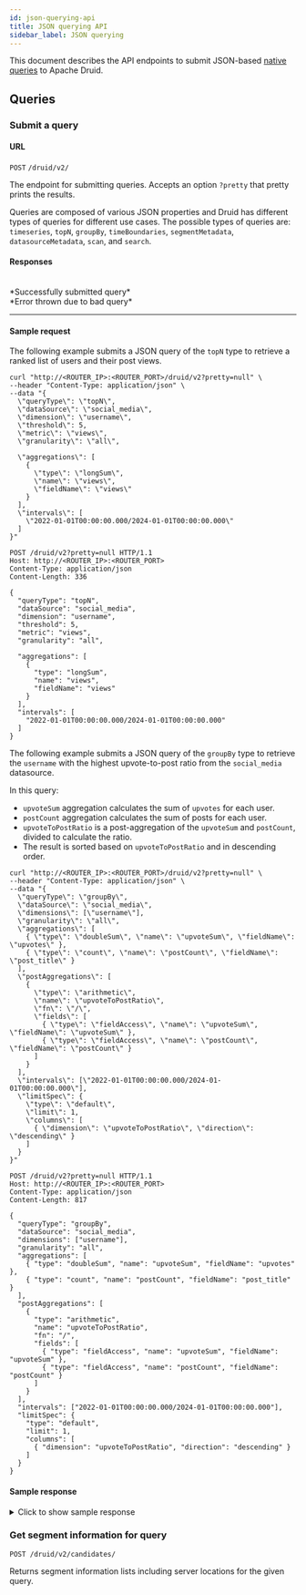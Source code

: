 ```yaml
---
id: json-querying-api
title: JSON querying API
sidebar_label: JSON querying
---
```


<!--
  ~ Licensed to the Apache Software Foundation (ASF) under one
  ~ or more contributor license agreements.  See the NOTICE file
  ~ distributed with this work for additional information
  ~ regarding copyright ownership.  The ASF licenses this file
  ~ to you under the Apache License, Version 2.0 (the
  ~ "License"); you may not use this file except in compliance
  ~ with the License.  You may obtain a copy of the License at
  ~
  ~   http://www.apache.org/licenses/LICENSE-2.0
  ~
  ~ Unless required by applicable law or agreed to in writing,
  ~ software distributed under the License is distributed on an
  ~ "AS IS" BASIS, WITHOUT WARRANTIES OR CONDITIONS OF ANY
  ~ KIND, either express or implied.  See the License for the
  ~ specific language governing permissions and limitations
  ~ under the License.
  -->

This document describes the API endpoints to submit JSON-based [native queries](../querying/querying.md) to Apache Druid.

## Queries

### Submit a query

#### URL
<code class="postAPI">POST</code> `/druid/v2/`

The endpoint for submitting queries. Accepts an option `?pretty` that pretty prints the results. 

Queries are composed of various JSON properties and Druid has different types of queries for different use cases. The possible types of queries are: `timeseries`, `topN`, `groupBy`, `timeBoundaries`, `segmentMetadata`, `datasourceMetadata`, `scan`, and `search`.

#### Responses

<!--DOCUSAURUS_CODE_TABS-->

<!--200 SUCCESS-->
<br/>
*Successfully submitted query* 
<!--400 BAD REQUEST-->
<br/>
*Error thrown due to bad query* 
<!--END_DOCUSAURUS_CODE_TABS-->

---

#### Sample request

The following example submits a JSON query of the `topN` type to retrieve a ranked list of users and their post views. 

<!--DOCUSAURUS_CODE_TABS-->

<!--cURL-->
```shell
curl "http://<ROUTER_IP>:<ROUTER_PORT>/druid/v2?pretty=null" \
--header "Content-Type: application/json" \
--data "{
  \"queryType\": \"topN\",
  \"dataSource\": \"social_media\",
  \"dimension\": \"username\",
  \"threshold\": 5,
  \"metric\": \"views\",
  \"granularity\": \"all\",

  \"aggregations\": [
    {
      \"type\": \"longSum\",
      \"name\": \"views\",
      \"fieldName\": \"views\"
    }
  ],
  \"intervals\": [
    \"2022-01-01T00:00:00.000/2024-01-01T00:00:00.000\"
  ]
}"
```
<!--HTTP-->
```HTTP
POST /druid/v2?pretty=null HTTP/1.1
Host: http://<ROUTER_IP>:<ROUTER_PORT>
Content-Type: application/json
Content-Length: 336

{
  "queryType": "topN",
  "dataSource": "social_media",
  "dimension": "username",
  "threshold": 5,
  "metric": "views",
  "granularity": "all",

  "aggregations": [
    {
      "type": "longSum",
      "name": "views",
      "fieldName": "views"
    }
  ],
  "intervals": [
    "2022-01-01T00:00:00.000/2024-01-01T00:00:00.000"
  ]
}
```
<!--END_DOCUSAURUS_CODE_TABS-->

The following example submits a JSON query of the `groupBy` type to retrieve the `username` with the highest upvote-to-post ratio from the `social_media` datasource.

In this query:
* `upvoteSum` aggregation calculates the sum of `upvotes` for each user.
* `postCount` aggregation calculates the sum of posts for each user.
* `upvoteToPostRatio` is a post-aggregation of the `upvoteSum` and `postCount`, divided to calculate the ratio.
* The result is sorted based on `upvoteToPostRatio` and in descending order.

<!--DOCUSAURUS_CODE_TABS-->

<!--cURL-->
```shell
curl "http://<ROUTER_IP>:<ROUTER_PORT>/druid/v2?pretty=null" \
--header "Content-Type: application/json" \
--data "{
  \"queryType\": \"groupBy\",
  \"dataSource\": \"social_media\",
  \"dimensions\": [\"username\"],
  \"granularity\": \"all\",
  \"aggregations\": [
    { \"type\": \"doubleSum\", \"name\": \"upvoteSum\", \"fieldName\": \"upvotes\" },
    { \"type\": \"count\", \"name\": \"postCount\", \"fieldName\": \"post_title\" }
  ],
  \"postAggregations\": [
    {
      \"type\": \"arithmetic\",
      \"name\": \"upvoteToPostRatio\",
      \"fn\": \"/\",
      \"fields\": [
        { \"type\": \"fieldAccess\", \"name\": \"upvoteSum\", \"fieldName\": \"upvoteSum\" },
        { \"type\": \"fieldAccess\", \"name\": \"postCount\", \"fieldName\": \"postCount\" }
      ]
    }
  ],
  \"intervals\": [\"2022-01-01T00:00:00.000/2024-01-01T00:00:00.000\"],
  \"limitSpec\": {
    \"type\": \"default\",
    \"limit\": 1,
    \"columns\": [
      { \"dimension\": \"upvoteToPostRatio\", \"direction\": \"descending\" }
    ]
  }
}"
```
<!--HTTP-->
```HTTP
POST /druid/v2?pretty=null HTTP/1.1
Host: http://<ROUTER_IP>:<ROUTER_PORT>
Content-Type: application/json
Content-Length: 817

{
  "queryType": "groupBy",
  "dataSource": "social_media",
  "dimensions": ["username"],
  "granularity": "all",
  "aggregations": [
    { "type": "doubleSum", "name": "upvoteSum", "fieldName": "upvotes" },
    { "type": "count", "name": "postCount", "fieldName": "post_title" }
  ],
  "postAggregations": [
    {
      "type": "arithmetic",
      "name": "upvoteToPostRatio",
      "fn": "/",
      "fields": [
        { "type": "fieldAccess", "name": "upvoteSum", "fieldName": "upvoteSum" },
        { "type": "fieldAccess", "name": "postCount", "fieldName": "postCount" }
      ]
    }
  ],
  "intervals": ["2022-01-01T00:00:00.000/2024-01-01T00:00:00.000"],
  "limitSpec": {
    "type": "default",
    "limit": 1,
    "columns": [
      { "dimension": "upvoteToPostRatio", "direction": "descending" }
    ]
  }
}
```
<!--END_DOCUSAURUS_CODE_TABS-->

#### Sample response

<details>
  <summary>Click to show sample response</summary>
  The following is a sample response of the first query, retrieving a ranked list of users and post views.
  
  ```json
[
    {
        "timestamp": "2023-07-03T18:49:54.848Z",
        "result": [
            {
                "views": 11591218026,
                "username": "gus"
            },
            {
                "views": 11578638578,
                "username": "miette"
            },
            {
                "views": 11561618880,
                "username": "leon"
            },
            {
                "views": 11552609824,
                "username": "mia"
            },
            {
                "views": 11551537517,
                "username": "milton"
            }
        ]
    }
]
  ```


  The following is a sample response of the second query, retrieving the user with the highest post-to-upvotes ration.

  ```json
[
    {
        "version": "v1",
        "timestamp": "2022-01-01T00:00:00.000Z",
        "event": {
            "upvoteSum": 8.0419541E7,
            "upvoteToPostRatio": 69.53014661762697,
            "postCount": 1156614,
            "username": "miette"
        }
    }
]
  ```
</details>

### Get segment information for query

`POST /druid/v2/candidates/`

Returns segment information lists including server locations for the given query.